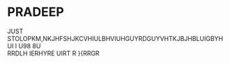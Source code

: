 # PRADEEP
JUST STOLOPKM,NKJHFSHJKCVHIULBHVIUHGUYRDGUYVHTKJBJHBLUIGBYHUI I U98 8U\
RRDLH IERHYRE UIRT R
}{RRGR
